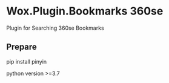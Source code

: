 # Wox.Plugin.Bookmarks 360se
Plugin for Searching 360se Bookmarks

## Prepare
pip install pinyin

python version >=3.7